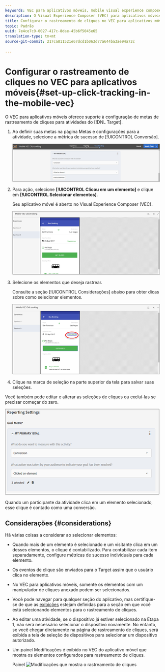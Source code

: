 ```yaml
---
keywords: VEC para aplicativos móveis, mobile visual experience composer, opções do mobile experience composer, opções de experiência para dispositivos móveis, exibição do target, rastreamento de cliques, rastrear
description: O Visual Experience Composer (VEC) para aplicativos móveis oferece suporte à configuração de metas de rastreamento de cliques para atividades do Adobe Target.
title: Configurar o rastreamento de cliques no VEC para aplicativos móveis
topic: Padrão
uuid: 7e4ce7c0-0027-417c-8dae-45b6f5045e65
translation-type: tm+mt
source-git-commit: 217ca811521e67dcd1b063d77a644ba3ae94a72c

---
```



# Configurar o rastreamento de cliques no VEC para aplicativos móveis{#set-up-click-tracking-in-the-mobile-vec}

O VEC para aplicativos móveis oferece suporte à configuração de metas de rastreamento de cliques para atividades do [!DNL Target].

1. Ao definir suas metas na página Metas e configurações para a atividade, selecione a métrica de sucesso de [!UICONTROL Conversão].

   ![](assets/mobile-vec-clicktrack1.png)

1. Para ação, selecione **[!UICONTROL Clicou em um elemento]** e clique em **[!UICONTROL Selecionar elementos]**.

   Seu aplicativo móvel é aberto no Visual Experience Composer (VEC).

   ![](assets/mobile-vec-clicktrack2.png)

1. Selecione os elementos que deseja rastrear.

   Consulte a seção [!UICONTROL Considerações] abaixo para obter dicas sobre como selecionar elementos.

   ![](assets/mobile-vec-clicktrack3.png)

1. Clique na marca de seleção na parte superior da tela para salvar suas seleções.

Você também pode editar e alterar as seleções de cliques ou excluí-las se precisar começar do zero.

![](assets/mobile-vec-clicktrack4.png)

Quando um participante da atividade clica em um elemento selecionado, esse clique é contado como uma conversão.

## Considerações {#considerations}

Há várias coisas a considerar ao selecionar elementos:

* Quando mais de um elemento é selecionado e um visitante clica em um desses elementos, o clique é contabilizado. Para contabilizar cada item separadamente, configure métricas de sucesso individuais para cada elemento.
* Os eventos de clique são enviados para o Target assim que o usuário clica no elemento.
* No VEC para aplicativos móveis, somente os elementos com um manipulador de cliques anexado podem ser selecionados.
* Você pode navegar para qualquer seção do aplicativo, mas certifique-se de que as [exibições](/help/c-target-mobile-app/c-mobile-visual-experience-composer/mobile-visual-experience-composer.md#target-views) estejam definidas para a seção em que você está selecionando elementos para o rastreamento de cliques.
* Ao editar uma atividade, se o dispositivo já estiver selecionado na Etapa 1, não será necessário selecionar o dispositivo novamente. No entanto, se você chegar diretamente na página de rastreamento de cliques, será exibida a tela de seleção de dispositivos para selecionar um dispositivo autorizado.
* Um painel Modificações é exibido no VEC do aplicativo móvel que mostra os elementos configurados para rastreamento de cliques.

   Painel ![Modificações que mostra o rastreamento de cliques
   ](/help/c-target-mobile-app/c-mobile-visual-experience-composer/assets/click-track-modifications-panel.png)